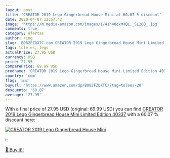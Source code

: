 ```yaml
---
layout: post
title: 'CREATOR 2019 Lego Gingerbread House Mini at 60.07 % discount'
date: 2020-04-07 12:57:42
image: 'https://m.media-amazon.com/images/I/41h40cxMXQL._SL200_.jpg'
comments: true
category: ofertas
author: ring
slug: 'B082FZQXTC-com CREATOR 2019 Lego Gingerbread House Mini Limited Edition...'
tags: tole.es, lego
actualPrice: 27.95 USD
currency: USD
price: 27.95
comparePrice: 69.99 USD
prodname: 'CREATOR 2019 Lego Gingerbread House Mini Limited Edition 40337'
country: 'com'
flag: '🇺🇸'
buyurl: 'https://www.amazon.com/dp/B082FZQXTC/?tag=tolees-20'
descuento: '60.07'
average: '27.95'
---
```


With a final price of 27.95 USD (original: 69.99 USD) you can find [CREATOR 2019 Lego Gingerbread House Mini Limited Edition 40337](https://www.amazon.com/dp/B082FZQXTC/?tag=tolees-20) with a  60.07 % discount here:

[![CREATOR 2019 Lego Gingerbread House Mini](https://m.media-amazon.com/images/I/41h40cxMXQL._SL200_.jpg)](https://www.amazon.com/dp/B082FZQXTC/?tag=tolees-20)

ℹ️:


[🛒 Buy it!!](https://www.amazon.com/dp/B082FZQXTC/?tag=tolees-20)
